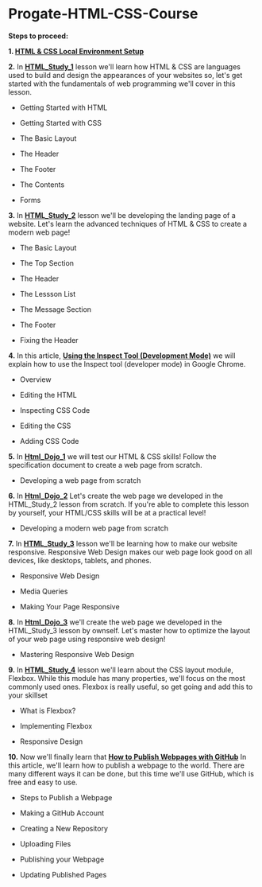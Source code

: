 # Progate-HTML-CSS-Course

**Steps to proceed:**

**1. [HTML & CSS Local Environment Setup](https://progate.com/docs/html-env-win)**

**2.** In **[HTML_Study_1](https://github.com/kishanrajput23/Progate-HTML-CSS-Course/tree/main/html_study_1)** lesson we'll learn how HTML & CSS are languages used to build and design the appearances of your websites so, let's get started with the fundamentals of web programming we'll cover in this lesson.

- Getting Started with HTML

- Getting Started with CSS

- The Basic Layout

- The Header

- The Footer

- The Contents

- Forms


**3.** In **[HTML_Study_2](https://github.com/kishanrajput23/Progate-HTML-CSS-Course/tree/main/html_study_2)** lesson we'll be developing the landing page of a website.
Let's learn the advanced techniques of HTML & CSS to create a modern web page!

- The Basic Layout

- The Top Section

- The Header

- The Lessson List

- The Message Section 

- The Footer

- Fixing the Header

**4.** In this article, **[Using the Inspect Tool (Development Mode)](https://progate.com/docs/html-dev)** we will explain how to use the Inspect tool (developer mode) in Google Chrome.

- Overview

- Editing the HTML

- Inspecting CSS Code

- Editing the CSS

- Adding CSS Code

**5.** In **[Html_Dojo_1](https://github.com/kishanrajput23/Progate-HTML-CSS-Course/tree/main/html_dojo_1)** we will test our HTML & CSS skills!
Follow the specification document to create a web page from scratch.

- Developing a web page from scratch

**6.** In **[Html_Dojo_2](https://github.com/kishanrajput23/Progate-HTML-CSS-Course/tree/main/html_dojo_2)** Let's create the web page we developed in the HTML_Study_2 lesson from scratch. If you're able to complete this lesson by yourself, your HTML/CSS skills will be at a practical level!

- Developing a modern web page from scratch

**7.** In **[HTML_Study_3](https://github.com/kishanrajput23/Progate-HTML-CSS-Course/tree/main/html_study_3)** lesson we'll be learning how to make our website responsive.
Responsive Web Design makes our web page look good on all devices, like desktops, tablets, and phones.

- Responsive Web Design

- Media Queries
 
- Making Your Page Responsive

**8.** In **[Html_Dojo_3](https://github.com/kishanrajput23/Progate-HTML-CSS-Course/tree/main/html_dojo_3)** we'll create the web page we developed in the HTML_Study_3 lesson by ownself. Let's master how to optimize the layout of your web page using responsive web design!

- Mastering Responsive Web Design

**9.** In **[HTML_Study_4](https://github.com/kishanrajput23/Progate-HTML-CSS-Course/tree/main/html_study_4)** lesson we'll learn about the CSS layout module, Flexbox. While this module has many properties, we'll focus on the most commonly used ones. Flexbox is really useful, so get going and add this to your skillset

- What is Flexbox?

- Implementing Flexbox

- Responsive Design

**10.** Now we'll finally learn that **[How to Publish Webpages with GitHub](https://progate.com/docs/github-pages)** In this article, we'll learn how to publish a webpage to the world. There are many different ways it can be done, but this time we'll use GitHub, which is free and easy to use.

- Steps to Publish a Webpage

- Making a GitHub Account

- Creating a New Repository

- Uploading Files

- Publishing your Webpage

- Updating Published Pages
